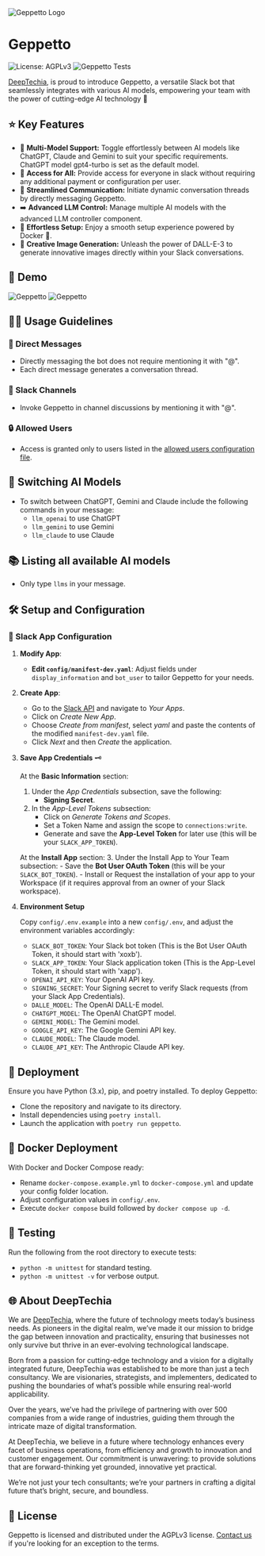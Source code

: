 
<img src="./assets/GeppettoMini.png" alt="Geppetto Logo"/>

# Geppetto

![License: AGPLv3](https://img.shields.io/badge/License-AGPL%20v3-blue.svg) 
![Geppetto Tests](https://github.com/Deeptechia/geppetto/actions/workflows/tests-python.yml/badge.svg)

[DeepTechia](https://deeptechia.io/), is proud to introduce Geppetto, a versatile Slack bot that seamlessly integrates with various AI models, empowering your team with the power of cutting-edge AI technology 🚀

## ⭐️ Key Features

- 🔀 **Multi-Model Support:** Toggle effortlessly between AI models like ChatGPT, Claude and Gemini to suit your specific requirements. ChatGPT model gpt4-turbo is set as the default model.
- 🔑 **Access for All:** Provide access for everyone in slack without requiring any additional payment or configuration per user.
- 💬 **Streamlined Communication:** Initiate dynamic conversation threads by directly messaging Geppetto.
- ➡️ **Advanced LLM Control:** Manage multiple AI models with the advanced LLM controller component.
- 🔧 **Effortless Setup:** Enjoy a smooth setup experience powered by Docker 🐳.
- 🎨 **Creative Image Generation:** Unleash the power of DALL-E-3 to generate innovative images directly within your Slack conversations.

## 🚀 **Demo**

![Geppetto](/assets/Geppetto_demo.png)
![Geppetto](/assets/Geppetto_demo2.png)

## 👨‍💻 Usage Guidelines

### 📩 Direct Messages

- Directly messaging the bot does not require mentioning it with "@".
- Each direct message generates a conversation thread.

### 💬 Slack Channels

- Invoke Geppetto in channel discussions by mentioning it with "@".

### 🔒 Allowed Users

- Access is granted only to users listed in the [allowed users configuration file](/config/allowed-slack-ids.json).

## 🔀 Switching AI Models

- To switch between ChatGPT, Gemini and Claude include the following commands in your message:
  - `llm_openai` to use ChatGPT
  - `llm_gemini` to use Gemini
  - `llm_claude` to use Claude

## 📚 Listing all available AI models

- Only type `llms` in your message.

## 🛠️ Setup and Configuration

### 🔧 Slack App Configuration

1. **Modify App**:
   - **Edit `config/manifest-dev.yaml`**: Adjust fields under `display_information` and `bot_user` to tailor Geppetto for your needs.
2. **Create App**:
   - Go to the  [Slack API](https://api.slack.com) and navigate to *Your Apps*.
   - Click on *Create New App*.
   - Choose *Create from manifest*, select *yaml* and paste the contents of the modified `manifest-dev.yaml` file.
   - Click *Next* and then *Create* the application.

3. **Save App Credentials** 🗝️

   At the **Basic Information** section:
     1. Under the *App Credentials* subsection, save the following:
        - **Signing Secret**.
     2. In the *App-Level Tokens* subsection:
        - Click on *Generate Tokens and Scopes*.
        - Set a Token Name and assign the scope to `connections:write`.
        - Generate and save the **App-Level Token** for later use (this will be your `SLACK_APP_TOKEN`).

   At the **Install App** section:
      3. Under the Install App to Your Team subsection:
        - Save the **Bot User OAuth Token** (this will be your `SLACK_BOT_TOKEN`).
        - Install or Request the installation of your app to your Workspace (if it requires approval from an owner of your Slack workspace).

4. **Environment Setup**

    Copy `config/.env.example` into a new `config/.env`, and adjust the environment variables accordingly:

    - `SLACK_BOT_TOKEN`: Your Slack bot token (This is the Bot User OAuth Token, it should start with 'xoxb').
    - `SLACK_APP_TOKEN`: Your Slack application token (This is the App-Level Token, it should start with 'xapp').
    - `OPENAI_API_KEY`: Your OpenAI API key.
    - `SIGNING_SECRET`: Your Signing secret to verify Slack requests (from your Slack App Credentials).
    - `DALLE_MODEL`: The OpenAI DALL-E model.
    - `CHATGPT_MODEL`: The OpenAI ChatGPT model.
    - `GEMINI_MODEL`: The Gemini model.
    - `GOOGLE_API_KEY`: The Google Gemini API key.
    - `CLAUDE_MODEL`: The Claude model.
    - `CLAUDE_API_KEY`: The Anthropic Claude API key.

## 🚀 Deployment

Ensure you have Python (3.x), pip, and poetry installed. To deploy Geppetto:

- Clone the repository and navigate to its directory.
- Install dependencies using `poetry install`.
- Launch the application with `poetry run geppetto`.

## 🐳 Docker Deployment

With Docker and Docker Compose ready:

- Rename `docker-compose.example.yml` to `docker-compose.yml` and update your config folder location.
- Adjust configuration values in `config/.env`.
- Execute `docker compose` build followed by `docker compose up -d`.

## 🧪 Testing

Run the following from the root directory to execute tests:

- `python -m unittest` for standard testing.
- `python -m unittest -v` for verbose output.

## 🌐 About DeepTechia

We are [DeepTechia](https://deeptechia.io/), where the future of technology meets today’s business needs. As pioneers in the digital realm, we’ve made it our mission to bridge the gap between innovation and practicality, ensuring that businesses not only survive but thrive in an ever-evolving technological landscape.

Born from a passion for cutting-edge technology and a vision for a digitally integrated future, DeepTechia was established to be more than just a tech consultancy. We are visionaries, strategists, and implementers, dedicated to pushing the boundaries of what’s possible while ensuring real-world applicability.

Over the years, we’ve had the privilege of partnering with over 500 companies from a wide range of industries, guiding them through the intricate maze of digital transformation.

At DeepTechia, we believe in a future where technology enhances every facet of business operations, from efficiency and growth to innovation and customer engagement. Our commitment is unwavering: to provide solutions that are forward-thinking yet grounded, innovative yet practical.

We’re not just your tech consultants; we’re your partners in crafting a digital future that’s bright, secure, and boundless.

## 📜 License

Geppetto is licensed and distributed under the AGPLv3 license. [Contact us](https://deeptechia.io/contact/) if you're looking for an exception to the terms.
